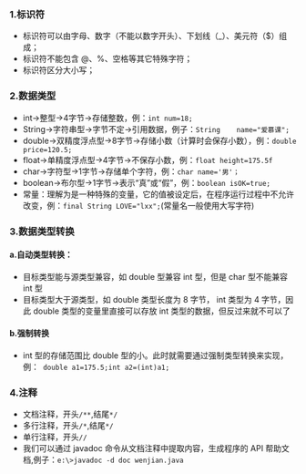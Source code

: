 ### 1.标识符
+ 标识符可以由字母、数字（不能以数字开头）、下划线（_）、美元符（$）组成；
+ 标识符不能包含 @、%、空格等其它特殊字符；
+ 标识符区分大小写；
### 2.数据类型
+ int->整型->4字节->存储整数，例：`int num=18;`
+ String->字符串型->字节不定->引用数据，例子：`String    name="爱慕课";`
+ double->双精度浮点型->8字节->存储小数（计算时会保存小数），例：`double  price=120.5;`
+ float->单精度浮点型->4字节->不保存小数，例：`float height=175.5f`
+ char->字符型->1字节->存储单个字符，例：`char name='男'；`
+ boolean->布尔型->1字节->表示“真”或“假”，例：`boolean isOK=true;`
+ 常量：理解为是一种特殊的变量，它的值被设定后，在程序运行过程中不允许改变，例：`final String LOVE="lxx";`(常量名一般使用大写字符)
### 3.数据类型转换
#### a.自动类型转换：
+ 目标类型能与源类型兼容，如 double 型兼容 int 型，但是 char 型不能兼容 int 型
+ 目标类型大于源类型，如 double 类型长度为 8 字节， int 类型为 4 字节，因此 double 类型的变量里直接可以存放 int 类型的数据，但反过来就不可以了
#### b.强制转换
+  int 型的存储范围比 double 型的小。此时就需要通过强制类型转换来实现，例：``` double a1=175.5;int a2=(int)a1;```
### 4.注释
+ 文档注释，开头`/**`,结尾`*/`
+ 多行注释，开头`/*`,结尾`*/`
+ 单行注释，开头`//`
+ 我们可以通过 javadoc 命令从文档注释中提取内容，生成程序的 API 帮助文档,例子：`e:\>javadoc -d doc wenjian.java`

